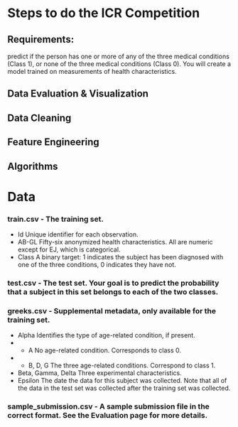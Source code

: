 # Steps to do the ICR Competition
## Requirements: 
predict if the person has one or more of any of the three medical conditions (Class 1), or none of the three medical conditions (Class 0). You will create a model trained on measurements of health characteristics.

## Data Evaluation & Visualization

## Data Cleaning


## Feature Engineering


## Algorithms


# Data
### train.csv - The training set.
* Id Unique identifier for each observation.
* AB-GL Fifty-six anonymized health characteristics. All are numeric except for EJ, which is categorical.
* Class A binary target: 1 indicates the subject has been diagnosed with one of the three conditions, 0 indicates they have not.
### test.csv - The test set. Your goal is to predict the probability that a subject in this set belongs to each of the two classes.
### greeks.csv - Supplemental metadata, only available for the training set.
* Alpha Identifies the type of age-related condition, if present.
* * A No age-related condition. Corresponds to class 0.
* * B, D, G The three age-related conditions. Correspond to class 1.
* Beta, Gamma, Delta Three experimental characteristics.
* Epsilon The date the data for this subject was collected. Note that all of the data in the test set was collected after the training set was collected.
### sample_submission.csv - A sample submission file in the correct format. See the Evaluation page for more details.